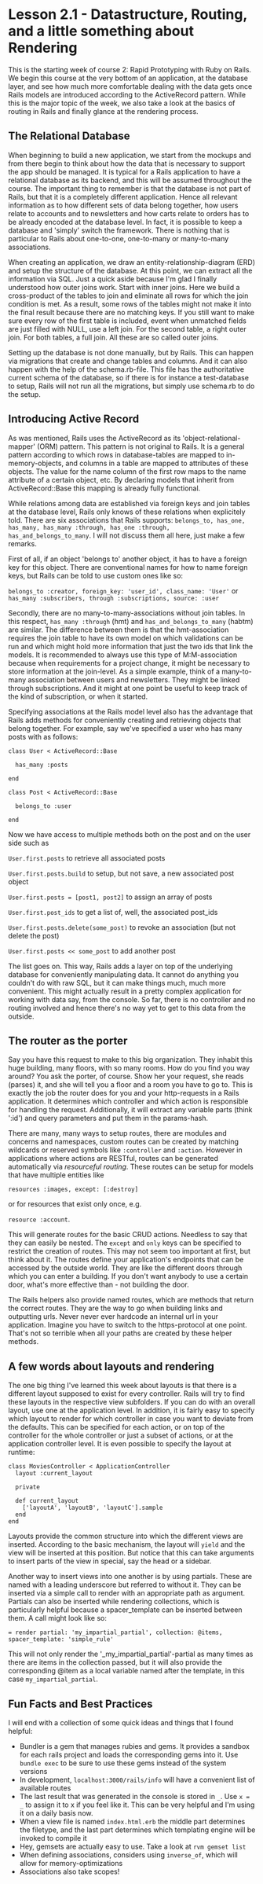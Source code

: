 # Lesson 2.1 - Datastructure, Routing, and a little something about Rendering

This is the starting week of course 2: Rapid Prototyping with Ruby on Rails. We begin this course at the very bottom of an application, at the database layer, and see how much more comfortable dealing with the data gets once Rails models are introduced according to the ActiveRecord pattern. While this is the major topic of the week, we also take a look at the basics of routing in Rails and finally glance at the rendering process.


## The Relational Database

When beginning to build a new application, we start from the mockups and from there begin to think about how the data that is necessary to support the app should be managed. It is typical for a Rails application to have a relational database as its backend, and this will be assumed throughout the course. The important thing to remember is that the database is not part of Rails, but that it is a completely different application. Hence all relevant information as to how different sets of data belong together, how users relate to accounts and to newsletters and how carts relate to orders has to be already encoded at the database level. In fact, it is possible to keep a database and 'simply' switch the framework. There is nothing that is particular to Rails about one-to-one, one-to-many or many-to-many associations.

When creating an application, we draw an entity-relationship-diagram (ERD) and setup the structure of the database. At this point, we can extract all the information via SQL. Just a quick aside because I'm glad I finally understood how outer joins work. Start with inner joins. Here we build a cross-product of the tables to join and eliminate all rows for which the join condition is met. As a result, some rows of the tables might not make it into the final result because there are no matching keys. If you still want to make sure every row of the first table is included, event when unmatched fields are just filled with NULL, use a left join. For the second table, a right outer join. For both tables, a full join. All these are so called outer joins.

Setting up the database is not done manually, but by Rails. This can happen via migrations that create and change tables and columns. And it can also happen with the help of the schema.rb-file. This file has the authoritative current schema of the database, so if there is for instance a test-database to setup, Rails will not run all the migrations, but simply use schema.rb to do the setup.


## Introducing Active Record

As was mentioned, Rails uses the ActiveRecord as its 'object-relational-mapper' (ORM) pattern. This pattern is not original to Rails. It is a general pattern according to which rows in database-tables are mapped to in-memory-objects, and columns in a table are mapped to attributes of these objects. The value for the name column of the first row maps to the name attribute of a certain object, etc. By declaring models that inherit from ActiveRecord::Base this mapping is already fully functional.

While relations among data are established via foreign keys and join tables at the database level, Rails only knows of these relations when explicitely told. There are six associations that Rails supports: `belongs_to, has_one, has_many, has_many :through, has_one :through, has_and_belongs_to_many`. I will not discuss them all here, just make a few remarks.

First of all, if an object 'belongs to' another object, it has to have a foreign key for this object. There are conventional names for how to name foreign keys, but Rails can be told to use custom ones like so:

`belongs_to :creator, foreign_key: 'user_id', class_name: 'User'`
or
`has_many :subscribers, through :subscriptions, source: :user`

Secondly, there are no many-to-many-associations without join tables. In this respect, `has_many :through` (hmt) and `has_and_belongs_to_many` (habtm) are similar. The difference between them is that the hmt-association requires the join table to have its own model on which validations can be run and which might hold more information that just the two ids that link the models. It is recommended to always use this type of M:M-association because when requirements for a project change, it might be necessary to store information at the join-level. As a simple example, think of a many-to-many association between users and newsletters. They might be linked through subscriptions. And it might at one point be useful to keep track of the kind of subscription, or when it started.

Specifying associations at the Rails model level also has the advantage that Rails adds methods for conveniently creating and retrieving objects that belong together. For example, say we've specified a user who has many posts with as follows:

`class User < ActiveRecord::Base`

`  has_many :posts`

`end`



`class Post < ActiveRecord::Base`

`  belongs_to :user`

`end`


Now we have access to multiple methods both on the post and on the user side such as

`User.first.posts` to retrieve all associated posts

`User.first.posts.build` to setup, but not save, a new associated post object

`User.first.posts = [post1, post2]` to assign an array of posts

`User.first.post_ids` to get a list of, well, the associated post_ids

`User.first.posts.delete(some_post)` to revoke an association (but not delete the post)

`User.first.posts << some_post` to add another post


The list goes on. This way, Rails adds a layer on top of the underlying database for conveniently manipulating data. It cannot do anything you couldn't do with raw SQL, but it can make things much, much more convenient. This might actually result in a pretty complex application for working with data say, from the console. So far, there is no controller and no routing involved and hence there's no way yet to get to this data from the outside.


## The router as the porter

Say you have this request to make to this big organization. They inhabit this huge building, many floors, with so many rooms. How do you find you way around? You ask the porter, of course. Show her your request, she reads (parses) it, and she will tell you a floor and a room you have to go to. This is exactly the job the router does for you and your http-requests in a Rails application. It determines which controller and which action is responsible for handling the request. Additionally, it will extract any variable parts (think ':id') and query parameters and put them in the params-hash.

There are many, many ways to setup routes, there are modules and concerns and namespaces, custom routes can be created by matching wildcards or reserved symbols like `:controller` and `:action`. However in applications where actions are RESTful, routes can be generated automatically via *resourceful routing*. These routes can be setup for models that have multiple entities like

`resources :images, except: [:destroy]`

or for resources that exist only once, e.g.

`resource :account`.

This will generate routes for the basic CRUD actions. Needless to say that they can easily be nested. The `except` and `only` keys can be specified to restrict the creation of routes. This may not seem too important at first, but think about it. The routes define your application's endpoints that can be accessed by the outside world. They are like the different doors through which you can enter a building. If you don't want anybody to use a certain door, what's more effective than - not building the door.

The Rails helpers also provide named routes, which are methods that return the correct routes. They are the way to go when building links and outputting urls. Never never ever hardcode an internal url in your application. Imagine you have to switch to the https-protocol at one point. That's not so terrible when all your paths are created by these helper methods.


## A few words about layouts and rendering

The one big thing I've learned this week about layouts is that there is a different layout supposed to exist for every controller. Rails will try to find these layouts in the respective view subfolders. If you can do with an overall layout, use one at the application level. In addition, it is fairly easy to specify which layout to render for which controller in case you want to deviate from the defaults. This can be specified for each action, or on top of the controller for the whole controller or just a subset of actions, or at the application controller level. It is even possible to specify the layout at runtime:

    class MoviesController < ApplicationController
      layout :current_layout

      private

      def current_layout
        ['layoutA', 'layoutB', 'layoutC'].sample
      end
    end

Layouts provide the common structure into which the different views are inserted. According to the basic mechanism, the layout will `yield` and the view will be inserted at this position. But notice that this can take arguments to insert parts of the view in special, say the head or a sidebar.

Another way to insert views into one another is by using partials. These are named with a leading underscore but referred to without it. They can be inserted via a simple call to render with an appropriate path as argument. Partials can also be inserted while rendering collections, which is particularly helpful because a spacer_template can be inserted between them. A call might look like so:

`= render partial: 'my_impartial_partial', collection: @items, spacer_template: 'simple_rule'`

This will not only render the '_my_impartial_partial'-partial as many times as there are items in the collection passed, but it will also provide the corresponding @item as a local variable named after the template, in this case `my_impartial_partial`.


## Fun Facts and Best Practices

I will end with a collection of some quick ideas and things that I found helpful:

- Bundler is a gem that manages rubies and gems. It provides a sandbox for each rails project and loads the corresponding gems into it. Use `bundle exec` to be sure to use these gems instead of the system versions
- In development, `localhost:3000/rails/info` will have a convenient list of available routes
- The last result that was generated in the console is stored in `_`. Use `x = _` to assign it to x if you feel like it. This can be very helpful and I'm using it on a daily basis now.
- When a view file is named `index.html.erb` the middle part determines the filetype, and the last part determines which templating engine will be invoked to compile it
- Hey, gemsets are actually easy to use. Take a look at `rvm gemset list`
- When defining associations, considers using `inverse_of`, which will allow for memory-optimizations
- Associations also take scopes!

